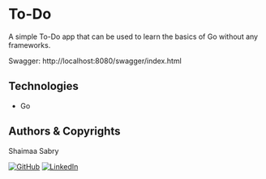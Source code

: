 # To-Do

A simple To-Do app that can be used to learn the basics of Go without any frameworks.

Swagger: http://localhost:8080/swagger/index.html

## Technologies

- Go

## Authors & Copyrights

Shaimaa Sabry

[![GitHub](https://img.icons8.com/ios-glyphs/30/000000/github.png)](https://github.com/ShaimaaSabry)
[![LinkedIn](https://img.icons8.com/ios-filled/30/0A66C2/linkedin.png)](https://www.linkedin.com/in/shaimaa-sabry-161b71a0/)